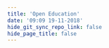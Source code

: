 ```yaml
---
title: 'Open Education'
date: '09:09 19-11-2018'
hide_git_sync_repo_link: false
hide_page_title: false
---
```


